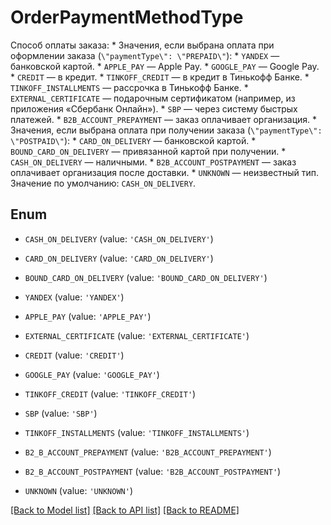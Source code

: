 # OrderPaymentMethodType

Способ оплаты заказа:  * Значения, если выбрана оплата при оформлении заказа (`\"paymentType\": \"PREPAID\"`):    * `YANDEX` — банковской картой.    * `APPLE_PAY` — Apple Pay.    * `GOOGLE_PAY` — Google Pay.    * `CREDIT` — в кредит.    * `TINKOFF_CREDIT` — в кредит в Тинькофф Банке.    * `TINKOFF_INSTALLMENTS` — рассрочка в Тинькофф Банке.    * `EXTERNAL_CERTIFICATE` — подарочным сертификатом (например, из приложения «Сбербанк Онлайн»).    * `SBP` — через систему быстрых платежей.    * `B2B_ACCOUNT_PREPAYMENT` — заказ оплачивает организация.   * Значения, если выбрана оплата при получении заказа (`\"paymentType\": \"POSTPAID\"`):    * `CARD_ON_DELIVERY` — банковской картой.    * `BOUND_CARD_ON_DELIVERY` — привязанной картой при получении.    * `CASH_ON_DELIVERY` — наличными.    * `B2B_ACCOUNT_POSTPAYMENT` — заказ оплачивает организация после доставки.  * `UNKNOWN` — неизвестный тип.  Значение по умолчанию: `CASH_ON_DELIVERY`. 

## Enum

* `CASH_ON_DELIVERY` (value: `'CASH_ON_DELIVERY'`)

* `CARD_ON_DELIVERY` (value: `'CARD_ON_DELIVERY'`)

* `BOUND_CARD_ON_DELIVERY` (value: `'BOUND_CARD_ON_DELIVERY'`)

* `YANDEX` (value: `'YANDEX'`)

* `APPLE_PAY` (value: `'APPLE_PAY'`)

* `EXTERNAL_CERTIFICATE` (value: `'EXTERNAL_CERTIFICATE'`)

* `CREDIT` (value: `'CREDIT'`)

* `GOOGLE_PAY` (value: `'GOOGLE_PAY'`)

* `TINKOFF_CREDIT` (value: `'TINKOFF_CREDIT'`)

* `SBP` (value: `'SBP'`)

* `TINKOFF_INSTALLMENTS` (value: `'TINKOFF_INSTALLMENTS'`)

* `B2_B_ACCOUNT_PREPAYMENT` (value: `'B2B_ACCOUNT_PREPAYMENT'`)

* `B2_B_ACCOUNT_POSTPAYMENT` (value: `'B2B_ACCOUNT_POSTPAYMENT'`)

* `UNKNOWN` (value: `'UNKNOWN'`)

[[Back to Model list]](../README.md#documentation-for-models) [[Back to API list]](../README.md#documentation-for-api-endpoints) [[Back to README]](../README.md)


